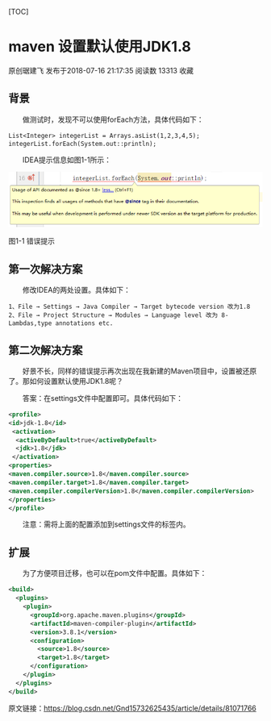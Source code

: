 [TOC]



# maven 设置默认使用JDK1.8

原创琚建飞 发布于2018-07-16 21:17:35 阅读数 13313 收藏

## 背景

　　做测试时，发现不可以使用forEach方法，具体代码如下：

```
List<Integer> integerList = Arrays.asList(1,2,3,4,5);
integerList.forEach(System.out::println);
```

　　IDEA提示信息如图1-1所示：

 ![这里写图片描述](image-202001042225/20180716204505588.png)

图1-1 错误提示

## 第一次解决方案

　　修改IDEA的两处设置。具体如下：

```
1、File → Settings → Java Compiler → Target bytecode version 改为1.8
2、File → Project Structure → Modules → Language level 改为 8-Lambdas,type annotations etc.
```



## 第二次解决方案

　　好景不长，同样的错误提示再次出现在我新建的Maven项目中，设置被还原了。那如何设置默认使用JDK1.8呢？

　　答案：在settings文件中配置即可。具体代码如下：

```xml
<profile> 
<id>jdk-1.8</id> 
 <activation> 
  <activeByDefault>true</activeByDefault> 
  <jdk>1.8</jdk> 
 </activation> 
<properties> 
<maven.compiler.source>1.8</maven.compiler.source> 
<maven.compiler.target>1.8</maven.compiler.target> 
<maven.compiler.compilerVersion>1.8</maven.compiler.compilerVersion> 
</properties>
</profile>
```

　　注意：需将上面的配置添加到settings文件的<profiles>标签内。

 

## 扩展

　　为了方便项目迁移，也可以在pom文件中配置。具体如下：

```xml
<build>
  <plugins>
    <plugin>
      <groupId>org.apache.maven.plugins</groupId>
      <artifactId>maven-compiler-plugin</artifactId>
      <version>3.8.1</version>
      <configuration>
        <source>1.8</source>
        <target>1.8</target>
      </configuration>
    </plugin>
  </plugins>
</build>
```



原文链接：https://blog.csdn.net/Gnd15732625435/article/details/81071766
